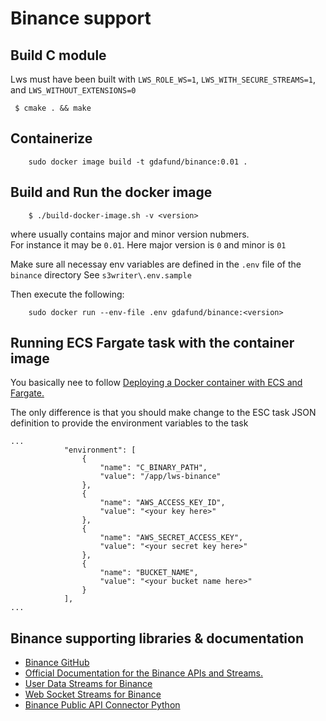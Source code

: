 # Binance support

## Build C module

Lws must have been built with `LWS_ROLE_WS=1`, `LWS_WITH_SECURE_STREAMS=1`, and
`LWS_WITHOUT_EXTENSIONS=0`

```
 $ cmake . && make
```

## Containerize

```
    sudo docker image build -t gdafund/binance:0.01 .
```

## Build and Run the docker image

```
    $ ./build-docker-image.sh -v <version>
```

where <version> usually contains major and minor version nubmers.  
For instance it may be `0.01`. Here major version is `0` and minor is `01`

Make sure all necessay env variables are defined in the `.env` file of the `binance` directory
See `s3writer\.env.sample`
  
Then execute the following:  
```
    sudo docker run --env-file .env gdafund/binance:<version>
```

## Running ECS Fargate task with the container image
  
You basically nee to follow [Deploying a Docker container with ECS and Fargate.](https://towardsdatascience.com/deploying-a-docker-container-with-ecs-and-fargate-7b0cbc9cd608)  
  
The only difference is that you should make change to the ESC task JSON definition to provide the environment variables to the task  

```
...
            "environment": [
                {
                    "name": "C_BINARY_PATH",
                    "value": "/app/lws-binance"
                },
                {
                    "name": "AWS_ACCESS_KEY_ID",
                    "value": "<your key here>"
                },
                {
                    "name": "AWS_SECRET_ACCESS_KEY",
                    "value": "<your secret key here>"
                },
                {
                    "name": "BUCKET_NAME",
                    "value": "<your bucket name here>"
                }
            ],
...
```

## Binance supporting libraries & documentation
  
- [Binance GitHub](https://github.com/binance)
- [Official Documentation for the Binance APIs and Streams.](https://github.com/binance/binance-spot-api-docs)
- [User Data Streams for Binance](https://github.com/binance/binance-spot-api-docs/blob/master/user-data-stream.md)
- [Web Socket Streams for Binance](https://github.com/binance/binance-spot-api-docs/blob/master/web-socket-streams.md)
- [Binance Public API Connector Python](https://github.com/binance/binance-connector-python)
